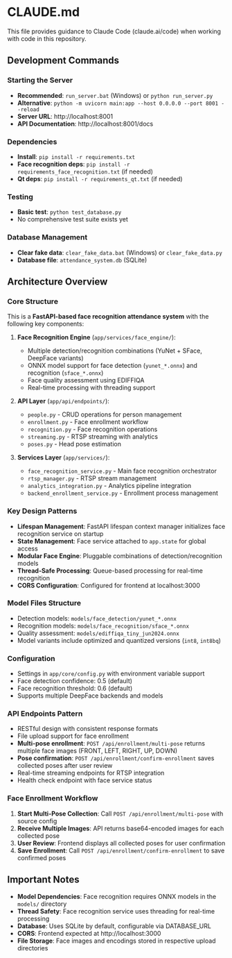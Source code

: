 # CLAUDE.md

This file provides guidance to Claude Code (claude.ai/code) when working with code in this repository.

## Development Commands

### Starting the Server
- **Recommended**: `run_server.bat` (Windows) or `python run_server.py`
- **Alternative**: `python -m uvicorn main:app --host 0.0.0.0 --port 8001 --reload`
- **Server URL**: http://localhost:8001  
- **API Documentation**: http://localhost:8001/docs

### Dependencies
- **Install**: `pip install -r requirements.txt`
- **Face recognition deps**: `pip install -r requirements_face_recognition.txt` (if needed)
- **Qt deps**: `pip install -r requirements_qt.txt` (if needed)

### Testing
- **Basic test**: `python test_database.py`
- No comprehensive test suite exists yet

### Database Management
- **Clear fake data**: `clear_fake_data.bat` (Windows) or `clear_fake_data.py`
- **Database file**: `attendance_system.db` (SQLite)

## Architecture Overview

### Core Structure
This is a **FastAPI-based face recognition attendance system** with the following key components:

1. **Face Recognition Engine** (`app/services/face_engine/`):
   - Multiple detection/recognition combinations (YuNet + SFace, DeepFace variants)
   - ONNX model support for face detection (`yunet_*.onnx`) and recognition (`sface_*.onnx`)
   - Face quality assessment using EDIFFIQA
   - Real-time processing with threading support

2. **API Layer** (`app/api/endpoints/`):
   - `people.py` - CRUD operations for person management
   - `enrollment.py` - Face enrollment workflow
   - `recognition.py` - Face recognition operations
   - `streaming.py` - RTSP streaming with analytics
   - `poses.py` - Head pose estimation

3. **Services Layer** (`app/services/`):
   - `face_recognition_service.py` - Main face recognition orchestrator
   - `rtsp_manager.py` - RTSP stream management
   - `analytics_integration.py` - Analytics pipeline integration
   - `backend_enrollment_service.py` - Enrollment process management

### Key Design Patterns

- **Lifespan Management**: FastAPI lifespan context manager initializes face recognition service on startup
- **State Management**: Face service attached to `app.state` for global access
- **Modular Face Engine**: Pluggable combinations of detection/recognition models
- **Thread-Safe Processing**: Queue-based processing for real-time recognition
- **CORS Configuration**: Configured for frontend at localhost:3000

### Model Files Structure
- Detection models: `models/face_detection/yunet_*.onnx`
- Recognition models: `models/face_recognition/sface_*.onnx`
- Quality assessment: `models/ediffiqa_tiny_jun2024.onnx`
- Model variants include optimized and quantized versions (`int8`, `int8bq`)

### Configuration
- Settings in `app/core/config.py` with environment variable support
- Face detection confidence: 0.5 (default)
- Face recognition threshold: 0.6 (default)
- Supports multiple DeepFace backends and models

### API Endpoints Pattern
- RESTful design with consistent response formats
- File upload support for face enrollment
- **Multi-pose enrollment**: `POST /api/enrollment/multi-pose` returns multiple face images (FRONT, LEFT, RIGHT, UP, DOWN)
- **Pose confirmation**: `POST /api/enrollment/confirm-enrollment` saves collected poses after user review
- Real-time streaming endpoints for RTSP integration
- Health check endpoint with face service status

### Face Enrollment Workflow
1. **Start Multi-Pose Collection**: Call `POST /api/enrollment/multi-pose` with source config
2. **Receive Multiple Images**: API returns base64-encoded images for each collected pose
3. **User Review**: Frontend displays all collected poses for user confirmation
4. **Save Enrollment**: Call `POST /api/enrollment/confirm-enrollment` to save confirmed poses

## Important Notes

- **Model Dependencies**: Face recognition requires ONNX models in the `models/` directory
- **Thread Safety**: Face recognition service uses threading for real-time processing
- **Database**: Uses SQLite by default, configurable via DATABASE_URL
- **CORS**: Frontend expected at http://localhost:3000
- **File Storage**: Face images and encodings stored in respective upload directories